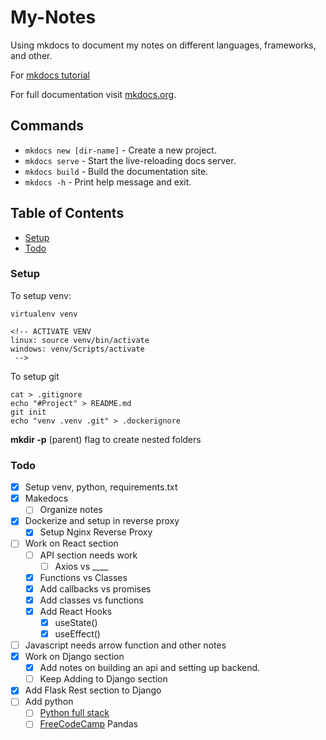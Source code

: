 # My-Notes
Using mkdocs to document my notes on different languages, frameworks, and other. 


For [mkdocs tutorial](https://towardsdatascience.com/creating-software-documentation-in-under-10-minutes-with-mkdocs-b11f52f0fb10)

For full documentation visit [mkdocs.org](https://www.mkdocs.org).


## Commands

* `mkdocs new [dir-name]` - Create a new project.
* `mkdocs serve` - Start the live-reloading docs server.
* `mkdocs build` - Build the documentation site.
* `mkdocs -h` - Print help message and exit.


## Table of Contents
* [Setup](#setup)
* [Todo](#todo)


### Setup
To setup venv:
```
virtualenv venv

<!-- ACTIVATE VENV
linux: source venv/bin/activate
windows: venv/Scripts/activate
 -->
```
To setup git
```
cat > .gitignore
echo "#Project" > README.md
git init
echo "venv .venv .git" > .dockerignore 
```
**mkdir -p** (parent) flag to create nested folders


### Todo
* [x] Setup venv, python, requirements.txt
* [x] Makedocs
    * [ ] Organize notes
* [x] Dockerize and setup in reverse proxy
    * [x] Setup Nginx Reverse Proxy
* [ ] Work on React section
    * [ ] API section needs work
        * [ ] Axios vs ____
    * [x] Functions vs Classes
    * [x] Add callbacks vs promises
    * [x] Add classes  vs functions
    * [x] Add React Hooks
        * [x] useState()
        * [x] useEffect()
* [ ] Javascript needs arrow function and other notes
* [x] Work on Django section
    * [x] Add notes on building an api and setting up backend. 
    * [ ] Keep Adding to Django section
* [x] Add Flask Rest section to Django
* [ ] Add python 
    * [ ] [Python full stack](https://www.fullstackpython.com)
    * [ ] [FreeCodeCamp](https://www.freecodecamp.org/news/the-ultimate-guide-to-the-pandas-library-for-data-science-in-python/amp/) Pandas